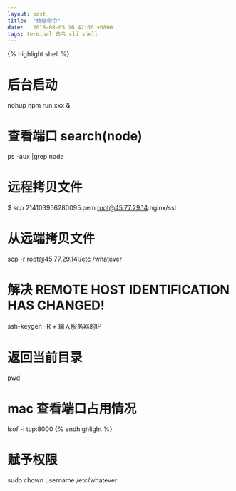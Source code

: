 ```yaml
---
layout: post
title:  "终端命令"
date:   2018-08-05 16:42:00 +0800
tags: terminal 命令 cli shell
---
```


{% highlight shell %}
# 后台启动
nohup npm run xxx  &
# 查看端口 search(node)
ps -aux |grep node  
# 远程拷贝文件
$ scp 214103956280095.pem root@45.77.29.14:nginx/ssl
# 从远端拷贝文件
scp -r root@45.77.29.14:/etc /whatever
# 解决 REMOTE HOST IDENTIFICATION HAS CHANGED!
ssh-keygen -R + 输入服务器的IP
# 返回当前目录
pwd
# mac 查看端口占用情况
lsof -i tcp:8000
{% endhighlight %}
# 赋予权限
sudo chown username /etc/whatever